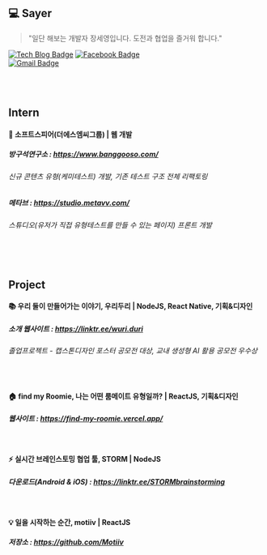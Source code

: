 ## 💻 Sayer
> "일단 해보는 개발자 장세영입니다. 도전과 협업을 즐거워 합니다."

[![Tech Blog Badge](http://img.shields.io/badge/-Tech%20blog-black?style=flat-square&logo=tistory&link=https://say-young.tistory.com/)](https://say-young.tistory.com/)	
[![Facebook Badge](https://img.shields.io/badge/facebook-1877f2?style=flat-square&logo=facebook&logoColor=white&link=https://www.facebook.com/say.is.fine)](https://www.facebook.com/say.is.fine)	
[![Gmail Badge](https://img.shields.io/badge/Gmail-d14836?style=flat-square&logo=Gmail&logoColor=white&link=mailto:sayer.dev@gmail.com)](mailto:sayer.dev@gmail.com)


<br>
<br>


## Intern

#### 🐣 소프트스피어(더에스엠씨그룹) | 웹 개발
##### 방구석연구소 : https://www.banggooso.com/
###### 신규 콘텐츠 유형(케미테스트) 개발, 기존 테스트 구조 전체 리팩토링
##### 메타브 : https://studio.metavv.com/
###### 스튜디오(유저가 직접 유형테스트를 만들 수 있는 페이지) 프론트 개발

<br>
<br>

## Project

#### 📚 우리 둘이 만들어가는 이야기, 우리두리 | NodeJS, React Native, 기획&디자인
##### 소개 웹사이트 : https://linktr.ee/wuri.duri
###### 졸업프로젝트 - 캡스톤디자인 포스터 공모전 대상, 교내 생성형 AI 활용 공모전 우수상

<br>

#### 🏠 find my Roomie, 나는 어떤 룸메이트 유형일까? | ReactJS, 기획&디자인
##### 웹사이트 : https://find-my-roomie.vercel.app/

<br>

#### ⚡ 실시간 브레인스토밍 협업 툴, STORM | NodeJS
##### 다운로드(Android & iOS) : https://linktr.ee/STORMbrainstorming

<br>

#### 💡 일을 시작하는 순간, motiiv | ReactJS
##### 저장소 : https://github.com/Motiiv
